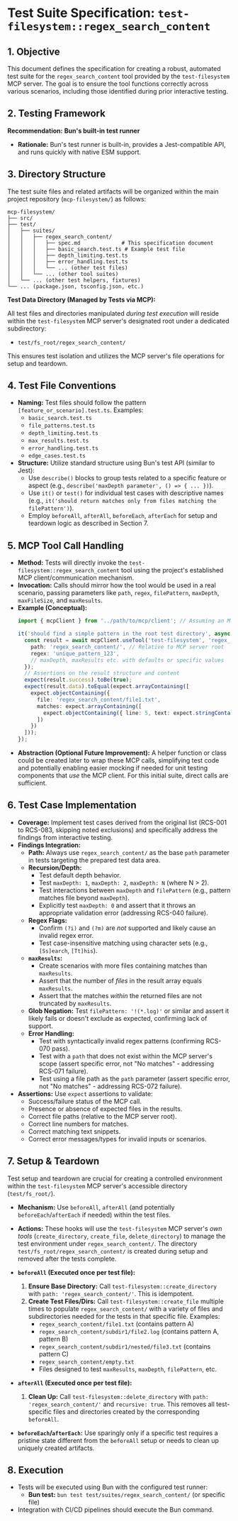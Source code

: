 # Test Suite Specification: `test-filesystem::regex_search_content`

## 1. Objective

This document defines the specification for creating a robust, automated test suite for the `regex_search_content` tool provided by the `test-filesystem` MCP server. The goal is to ensure the tool functions correctly across various scenarios, including those identified during prior interactive testing.

## 2. Testing Framework

**Recommendation:** **Bun's built-in test runner**

*   **Rationale:** Bun's test runner is built-in, provides a Jest-compatible API, and runs quickly with native ESM support.

## 3. Directory Structure

The test suite files and related artifacts will be organized within the main project repository (`mcp-filesystem/`) as follows:

```
mcp-filesystem/
├── src/
├── test/
│   ├── suites/
│   │   ├── regex_search_content/
│   │   │   ├── spec.md             # This specification document
│   │   │   ├── basic_search.test.ts # Example test file
│   │   │   ├── depth_limiting.test.ts
│   │   │   ├── error_handling.test.ts
│   │   │   └── ... (other test files)
│   │   └── ... (other tool suites)
│   └── ... (other test helpers, fixtures)
└── ... (package.json, tsconfig.json, etc.)
```

**Test Data Directory (Managed by Tests via MCP):**

All test files and directories manipulated *during test execution* will reside within the `test-filesystem` MCP server's designated root under a dedicated subdirectory:

*   `test/fs_root/regex_search_content/`

This ensures test isolation and utilizes the MCP server's file operations for setup and teardown.

## 4. Test File Conventions

*   **Naming:** Test files should follow the pattern `[feature_or_scenario].test.ts`. Examples:
    *   `basic_search.test.ts`
    *   `file_patterns.test.ts`
    *   `depth_limiting.test.ts`
    *   `max_results.test.ts`
    *   `error_handling.test.ts`
    *   `edge_cases.test.ts`
*   **Structure:** Utilize standard structure using Bun's test API (similar to Jest):
    *   Use `describe()` blocks to group tests related to a specific feature or aspect (e.g., `describe('maxDepth parameter', () => { ... })`).
    *   Use `it()` or `test()` for individual test cases with descriptive names (e.g., `it('should return matches only from files matching the filePattern')`).
    *   Employ `beforeAll`, `afterAll`, `beforeEach`, `afterEach` for setup and teardown logic as described in Section 7.

## 5. MCP Tool Call Handling

*   **Method:** Tests will directly invoke the `test-filesystem::regex_search_content` tool using the project's established MCP client/communication mechanism.
*   **Invocation:** Calls should mirror how the tool would be used in a real scenario, passing parameters like `path`, `regex`, `filePattern`, `maxDepth`, `maxFileSize`, and `maxResults`.
*   **Example (Conceptual):**
    ```typescript
    import { mcpClient } from '../path/to/mcp/client'; // Assuming an MCP client instance

    it('should find a simple pattern in the root test directory', async () => {
      const result = await mcpClient.useTool('test-filesystem', 'regex_search_content', {
        path: 'regex_search_content/', // Relative to MCP server root
        regex: 'unique_pattern_123',
        // maxDepth, maxResults etc. with defaults or specific values
      });
      // Assertions on the result structure and content
      expect(result.success).toBe(true);
      expect(result.data).toEqual(expect.arrayContaining([
        expect.objectContaining({
          file: 'regex_search_content/file1.txt',
          matches: expect.arrayContaining([
            expect.objectContaining({ line: 5, text: expect.stringContaining('unique_pattern_123') })
          ])
        })
      ]));
    });
    ```
*   **Abstraction (Optional Future Improvement):** A helper function or class could be created later to wrap these MCP calls, simplifying test code and potentially enabling easier mocking if needed for unit testing components that *use* the MCP client. For this initial suite, direct calls are sufficient.

## 6. Test Case Implementation

*   **Coverage:** Implement test cases derived from the original list (RCS-001 to RCS-083, skipping noted exclusions) and specifically address the findings from interactive testing.
*   **Findings Integration:**
    *   **Path:** Always use `regex_search_content/` as the base `path` parameter in tests targeting the prepared test data area.
    *   **Recursion/Depth:**
        *   Test default depth behavior.
        *   Test `maxDepth: 1`, `maxDepth: 2`, `maxDepth: N` (where N > 2).
        *   Test interactions between `maxDepth` and `filePattern` (e.g., pattern matches file beyond `maxDepth`).
        *   Explicitly test `maxDepth: 0` and assert that it throws an appropriate validation error (addressing RCS-040 failure).
    *   **Regex Flags:**
        *   Confirm `(?i)` and `(?m)` are *not* supported and likely cause an invalid regex error.
        *   Test case-insensitive matching using character sets (e.g., `[Ss]earch`, `[Tt]his`).
    *   **`maxResults`:**
        *   Create scenarios with more files containing matches than `maxResults`.
        *   Assert that the number of *files* in the result array equals `maxResults`.
        *   Assert that the matches *within* the returned files are not truncated by `maxResults`.
    *   **Glob Negation:** Test `filePattern: '!(*.log)'` or similar and assert it likely fails or doesn't exclude as expected, confirming lack of support.
    *   **Error Handling:**
        *   Test with syntactically invalid regex patterns (confirming RCS-070 pass).
        *   Test with a `path` that does not exist within the MCP server's scope (assert specific error, not "No matches" - addressing RCS-071 failure).
        *   Test using a file path as the `path` parameter (assert specific error, not "No matches" - addressing RCS-072 failure).
*   **Assertions:** Use `expect` assertions to validate:
    *   Success/failure status of the MCP call.
    *   Presence or absence of expected files in the results.
    *   Correct file paths (relative to the MCP server root).
    *   Correct line numbers for matches.
    *   Correct matching text snippets.
    *   Correct error messages/types for invalid inputs or scenarios.

## 7. Setup & Teardown

Test setup and teardown are crucial for creating a controlled environment within the `test-filesystem` MCP server's accessible directory (`test/fs_root/`).

*   **Mechanism:** Use `beforeAll`, `afterAll` (and potentially `beforeEach`/`afterEach` if needed) within the test files.
*   **Actions:** These hooks will use the `test-filesystem` MCP server's *own tools* (`create_directory`, `create_file`, `delete_directory`) to manage the test environment under `regex_search_content/`. The directory `test/fs_root/regex_search_content/` is created during setup and removed after the tests complete.

*   **`beforeAll` (Executed once per test file):**
    1.  **Ensure Base Directory:** Call `test-filesystem::create_directory` with `path: 'regex_search_content/'`. This is idempotent.
    2.  **Create Test Files/Dirs:** Call `test-filesystem::create_file` multiple times to populate `regex_search_content/` with a variety of files and subdirectories needed for the tests in that specific file. Examples:
        *   `regex_search_content/file1.txt` (contains pattern A)
        *   `regex_search_content/subdir1/file2.log` (contains pattern A, pattern B)
        *   `regex_search_content/subdir1/nested/file3.txt` (contains pattern C)
        *   `regex_search_content/empty.txt`
        *   Files designed to test `maxResults`, `maxDepth`, `filePattern`, etc.
*   **`afterAll` (Executed once per test file):**
    1.  **Clean Up:** Call `test-filesystem::delete_directory` with `path: 'regex_search_content/'` and `recursive: true`. This removes all test-specific files and directories created by the corresponding `beforeAll`.
*   **`beforeEach`/`afterEach`:** Use sparingly only if a specific test requires a pristine state different from the `beforeAll` setup or needs to clean up uniquely created artifacts.

## 8. Execution
*   Tests will be executed using Bun with the configured test runner:
    *   **Bun test:** `bun test test/suites/regex_search_content/` (or specific file)
*   Integration with CI/CD pipelines should execute the Bun command.
